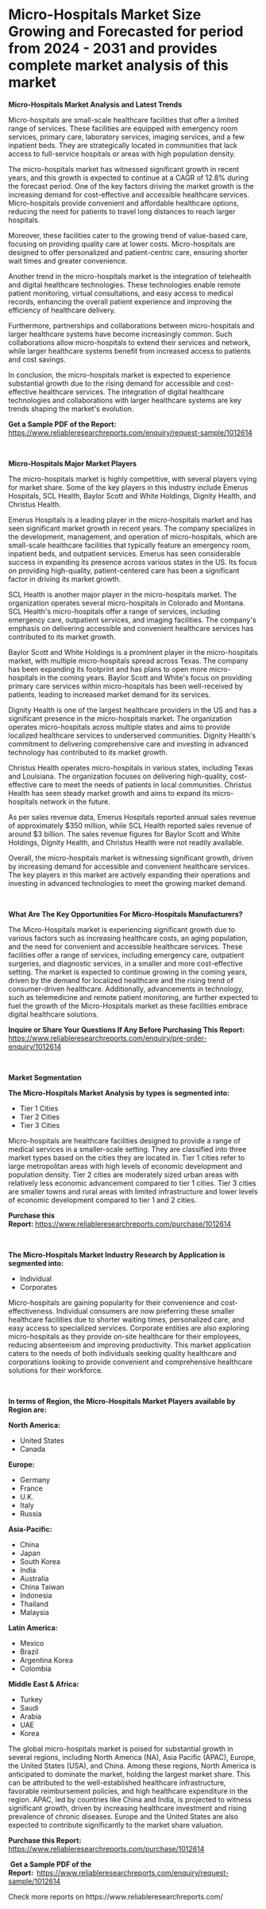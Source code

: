 <p><h1>Micro-Hospitals Market Size Growing and Forecasted for period from 2024 - 2031 and provides complete market analysis of this market</h1></p><p><strong>Micro-Hospitals Market Analysis and Latest Trends</strong></p>
<p><p>Micro-hospitals are small-scale healthcare facilities that offer a limited range of services. These facilities are equipped with emergency room services, primary care, laboratory services, imaging services, and a few inpatient beds. They are strategically located in communities that lack access to full-service hospitals or areas with high population density.</p><p>The micro-hospitals market has witnessed significant growth in recent years, and this growth is expected to continue at a CAGR of 12.8% during the forecast period. One of the key factors driving the market growth is the increasing demand for cost-effective and accessible healthcare services. Micro-hospitals provide convenient and affordable healthcare options, reducing the need for patients to travel long distances to reach larger hospitals.</p><p>Moreover, these facilities cater to the growing trend of value-based care, focusing on providing quality care at lower costs. Micro-hospitals are designed to offer personalized and patient-centric care, ensuring shorter wait times and greater convenience.</p><p>Another trend in the micro-hospitals market is the integration of telehealth and digital healthcare technologies. These technologies enable remote patient monitoring, virtual consultations, and easy access to medical records, enhancing the overall patient experience and improving the efficiency of healthcare delivery.</p><p>Furthermore, partnerships and collaborations between micro-hospitals and larger healthcare systems have become increasingly common. Such collaborations allow micro-hospitals to extend their services and network, while larger healthcare systems benefit from increased access to patients and cost savings.</p><p>In conclusion, the micro-hospitals market is expected to experience substantial growth due to the rising demand for accessible and cost-effective healthcare services. The integration of digital healthcare technologies and collaborations with larger healthcare systems are key trends shaping the market's evolution.</p></p>
<p><strong>Get a Sample PDF of the Report:&nbsp;</strong> <a href="https://www.reliableresearchreports.com/enquiry/request-sample/1012614">https://www.reliableresearchreports.com/enquiry/request-sample/1012614</a></p>
<p>&nbsp;</p>
<p><strong>Micro-Hospitals Major Market Players</strong></p>
<p><p>The micro-hospitals market is highly competitive, with several players vying for market share. Some of the key players in this industry include Emerus Hospitals, SCL Health, Baylor Scott and White Holdings, Dignity Health, and Christus Health. </p><p>Emerus Hospitals is a leading player in the micro-hospitals market and has seen significant market growth in recent years. The company specializes in the development, management, and operation of micro-hospitals, which are small-scale healthcare facilities that typically feature an emergency room, inpatient beds, and outpatient services. Emerus has seen considerable success in expanding its presence across various states in the US. Its focus on providing high-quality, patient-centered care has been a significant factor in driving its market growth.</p><p>SCL Health is another major player in the micro-hospitals market. The organization operates several micro-hospitals in Colorado and Montana. SCL Health's micro-hospitals offer a range of services, including emergency care, outpatient services, and imaging facilities. The company's emphasis on delivering accessible and convenient healthcare services has contributed to its market growth.</p><p>Baylor Scott and White Holdings is a prominent player in the micro-hospitals market, with multiple micro-hospitals spread across Texas. The company has been expanding its footprint and has plans to open more micro-hospitals in the coming years. Baylor Scott and White's focus on providing primary care services within micro-hospitals has been well-received by patients, leading to increased market demand for its services.</p><p>Dignity Health is one of the largest healthcare providers in the US and has a significant presence in the micro-hospitals market. The organization operates micro-hospitals across multiple states and aims to provide localized healthcare services to underserved communities. Dignity Health's commitment to delivering comprehensive care and investing in advanced technology has contributed to its market growth.</p><p>Christus Health operates micro-hospitals in various states, including Texas and Louisiana. The organization focuses on delivering high-quality, cost-effective care to meet the needs of patients in local communities. Christus Health has seen steady market growth and aims to expand its micro-hospitals network in the future.</p><p>As per sales revenue data, Emerus Hospitals reported annual sales revenue of approximately $350 million, while SCL Health reported sales revenue of around $3 billion. The sales revenue figures for Baylor Scott and White Holdings, Dignity Health, and Christus Health were not readily available.</p><p>Overall, the micro-hospitals market is witnessing significant growth, driven by increasing demand for accessible and convenient healthcare services. The key players in this market are actively expanding their operations and investing in advanced technologies to meet the growing market demand.</p></p>
<p>&nbsp;</p>
<p><strong>What Are The Key Opportunities For Micro-Hospitals Manufacturers?</strong></p>
<p><p>The Micro-Hospitals market is experiencing significant growth due to various factors such as increasing healthcare costs, an aging population, and the need for convenient and accessible healthcare services. These facilities offer a range of services, including emergency care, outpatient surgeries, and diagnostic services, in a smaller and more cost-effective setting. The market is expected to continue growing in the coming years, driven by the demand for localized healthcare and the rising trend of consumer-driven healthcare. Additionally, advancements in technology, such as telemedicine and remote patient monitoring, are further expected to fuel the growth of the Micro-Hospitals market as these facilities embrace digital healthcare solutions.</p></p>
<p><strong>Inquire or Share Your Questions If Any Before Purchasing This Report:</strong> <a href="https://www.reliableresearchreports.com/enquiry/pre-order-enquiry/1012614">https://www.reliableresearchreports.com/enquiry/pre-order-enquiry/1012614</a></p>
<p>&nbsp;</p>
<p><strong>Market Segmentation</strong></p>
<p><strong>The Micro-Hospitals Market Analysis by types is segmented into:</strong></p>
<p><ul><li>Tier 1 Cities</li><li>Tier 2 Cities</li><li>Tier 3 Cities</li></ul></p>
<p><p>Micro-hospitals are healthcare facilities designed to provide a range of medical services in a smaller-scale setting. They are classified into three market types based on the cities they are located in. Tier 1 cities refer to large metropolitan areas with high levels of economic development and population density. Tier 2 cities are moderately sized urban areas with relatively less economic advancement compared to tier 1 cities. Tier 3 cities are smaller towns and rural areas with limited infrastructure and lower levels of economic development compared to tier 1 and 2 cities.</p></p>
<p><strong>Purchase this Report:&nbsp;</strong><a href="https://www.reliableresearchreports.com/purchase/1012614">https://www.reliableresearchreports.com/purchase/1012614</a></p>
<p>&nbsp;</p>
<p><strong>The Micro-Hospitals Market Industry Research by Application is segmented into:</strong></p>
<p><ul><li>Individual</li><li>Corporates</li></ul></p>
<p><p>Micro-hospitals are gaining popularity for their convenience and cost-effectiveness. Individual consumers are now preferring these smaller healthcare facilities due to shorter waiting times, personalized care, and easy access to specialized services. Corporate entities are also exploring micro-hospitals as they provide on-site healthcare for their employees, reducing absenteeism and improving productivity. This market application caters to the needs of both individuals seeking quality healthcare and corporations looking to provide convenient and comprehensive healthcare solutions for their workforce.</p></p>
<p>&nbsp;</p>
<p><strong>In terms of Region, the Micro-Hospitals Market Players available by Region are:</strong></p>
<p>
    <p> <strong> North America: </strong>
        <ul>
            <li>United States</li>
            <li>Canada</li>
        </ul>
        </p> 
    <p> <strong> Europe: </strong>
        <ul>
            <li>Germany</li>
            <li>France</li>
            <li>U.K.</li>
            <li>Italy</li>
            <li>Russia</li>
        </ul>
        </p> 
    <p> <strong> Asia-Pacific: </strong>
        <ul>
            <li>China</li>
            <li>Japan</li>
            <li>South Korea</li>
            <li>India</li>
            <li>Australia</li>
            <li>China Taiwan</li>
            <li>Indonesia</li>
            <li>Thailand</li>
            <li>Malaysia</li>
        </ul>
        </p> 
    <p> <strong> Latin America: </strong>
        <ul>
            <li>Mexico</li>
            <li>Brazil</li>
            <li>Argentina Korea</li>
            <li>Colombia</li>
        </ul>
        </p> 
    <p> <strong> Middle East & Africa: </strong>
        <ul>
            <li>Turkey</li>
            <li>Saudi</li>
            <li>Arabia</li>
            <li>UAE</li>
            <li>Korea</li>
        </ul>
    </p>
    </p>
<p><p>The global micro-hospitals market is poised for substantial growth in several regions, including North America (NA), Asia Pacific (APAC), Europe, the United States (USA), and China. Among these regions, North America is anticipated to dominate the market, holding the largest market share. This can be attributed to the well-established healthcare infrastructure, favorable reimbursement policies, and high healthcare expenditure in the region. APAC, led by countries like China and India, is projected to witness significant growth, driven by increasing healthcare investment and rising prevalence of chronic diseases. Europe and the United States are also expected to contribute significantly to the market share valuation.</p></p>
<p><strong>Purchase this Report: </strong><a href="https://www.reliableresearchreports.com/purchase/1012614">https://www.reliableresearchreports.com/purchase/1012614</a></p>
<p>&nbsp;<strong>Get a Sample PDF of the Report:&nbsp;&nbsp;</strong><a href="https://www.reliableresearchreports.com/enquiry/request-sample/1012614">https://www.reliableresearchreports.com/enquiry/request-sample/1012614</a></p>
<p><strong></strong></p>
<p>Check more reports on https://www.reliableresearchreports.com/</p>